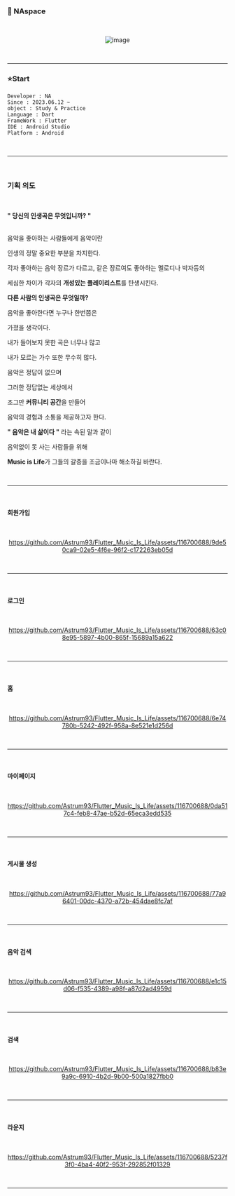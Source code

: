 ### 🚀 NAspace

<br>
<div align = center>

![image](https://github.com/Astrum93/Flutter_Music_Is_Life/assets/116700688/b9dde506-523a-4437-800b-6d81f22783dd)


</div>
<br>
<hr>

### ⭐Start

```
Developer : NA
Since : 2023.06.12 ~
object : Study & Practice
Language : Dart
FrameWork : Flutter
IDE : Android Studio
Platform : Android

```

<br>
<hr>
<br>

### 기획 의도

<br>

**" 당신의 인생곡은 무엇입니까? "**

<br>
음악을 좋아하는 사람들에게 음악이란

인생의 정말 중요한 부분을 차지한다.

각자 좋아하는 음악 장르가 다르고, 같은 장르여도 좋아하는 멜로디나 박자등의

세심한 차이가 각자의 **개성있는 플레이리스트**를 탄생시킨다.

**다른 사람의 인생곡은 무엇일까?**

음악을 좋아한다면 누구나 한번쯤은

가졌을 생각이다.

내가 들어보지 못한 곡은 너무나 많고

내가 모르는 가수 또한 무수히 많다.

음악은 정답이 없으며

그러한 정답없는 세상에서

조그만 **커뮤니티 공간**을 만들어

음악의 경험과 소통을 제공하고자 한다.

**" 음악은 내 삶이다 "** 라는 속된 말과 같이

음악없이 못 사는 사람들을 위해

**Music is Life**가 그들의 갈증을 조금이나마 해소하길 바란다.

<br>
<hr>
<br>

#### 회원가입

<br>
<div align = center>


https://github.com/Astrum93/Flutter_Music_Is_Life/assets/116700688/9de50ca9-02e5-4f6e-96f2-c172263eb05d

</div>

<br>
<hr>
<br>

#### 로그인

<br>
<div align = center>


https://github.com/Astrum93/Flutter_Music_Is_Life/assets/116700688/63c08e95-5897-4b00-865f-15689a15a622


</div>

<br>
<hr>
<br>

#### 홈

<br>
<div align = center>

https://github.com/Astrum93/Flutter_Music_Is_Life/assets/116700688/6e74780b-5242-492f-958a-8e521e1d256d

</div>

<br>
<hr>
<br>

#### 마이페이지

<br>

<div align = center>

https://github.com/Astrum93/Flutter_Music_Is_Life/assets/116700688/0da517c4-feb8-47ae-b52d-65eca3edd535

</div>


<br>
<hr>
<br>

#### 게시물 생성

<br>

<div align = center>

https://github.com/Astrum93/Flutter_Music_Is_Life/assets/116700688/77a96401-00dc-4370-a72b-454dae8fc7af

</div>


<br>
<hr>
<br>

#### 음악 검색

<br>

<div align = center>

https://github.com/Astrum93/Flutter_Music_Is_Life/assets/116700688/e1c15d06-f535-4389-a98f-a87d2ad4959d

</div>

<br>
<hr>
<br>

#### 검색

<br>

<div align = center>


https://github.com/Astrum93/Flutter_Music_Is_Life/assets/116700688/b83e9a9c-6910-4b2d-9b00-500a1827fbb0



</div>


<br>
<hr>
<br>

#### 라운지

<br>

<div align = center>




https://github.com/Astrum93/Flutter_Music_Is_Life/assets/116700688/5237f3f0-4ba4-40f2-953f-292852f01329




</div>


<br>
<hr>
<br>

